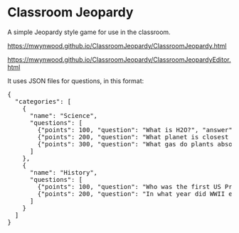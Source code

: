 # Classroom Jeopardy
A simple Jeopardy style game for use in the classroom.

https://mwynwood.github.io/ClassroomJeopardy/ClassroomJeopardy.html

https://mwynwood.github.io/ClassroomJeopardy/ClassroomJeopardyEditor.html

It uses JSON files for questions, in this format:
<pre>
{
  "categories": [
    {
      "name": "Science",
      "questions": [
        {"points": 100, "question": "What is H2O?", "answer": "Water"},
        {"points": 200, "question": "What planet is closest to the sun?", "answer": "Mercury"},
        {"points": 300, "question": "What gas do plants absorb?", "answer": "Carbon Dioxide"}
      ]
    },
    {
      "name": "History", 
      "questions": [
        {"points": 100, "question": "Who was the first US President?", "answer": "George Washington"},
        {"points": 200, "question": "In what year did WWII end?", "answer": "1945"}
      ]
    }
  ]
}
</pre>
